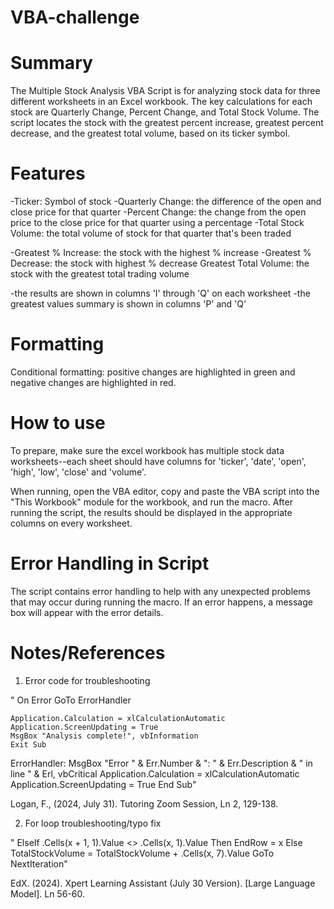 # VBA-challenge

# Summary
The Multiple Stock Analysis VBA Script is for analyzing stock data for three different worksheets in an Excel workbook. The key calculations for each stock are Quarterly Change, Percent Change, and Total Stock Volume. The script locates the stock with the greatest percent increase, greatest percent decrease, and the greatest total volume, based on its ticker symbol.

# Features
-Ticker: Symbol of stock
-Quarterly Change: the difference of the open and close price for that quarter
-Percent Change: the change from the open price to the close price for that quarter using a percentage
-Total Stock Volume: the total volume of stock for that quarter that's been traded

-Greatest % Increase: the stock with the highest % increase
-Greatest % Decrease: the stock with highest % decrease
Greatest Total Volume: the stock with the greatest total trading volume

-the results are shown in columns 'I' through 'Q' on each worksheet
-the greatest values summary is shown in columns 'P' and 'Q'

# Formatting
Conditional formatting: positive changes are highlighted in green and negative changes are highlighted in red.

# How to use

To prepare, make sure the excel workbook has multiple stock data worksheets--each sheet should have columns for 'ticker', 'date', 'open', 'high', 'low', 'close' and 'volume'.

When running, open the VBA editor, copy and paste the VBA script into the "This Workbook" module for the workbook, and run the macro. After running the script, the results should be displayed in the appropriate columns on every worksheet. 

# Error Handling in Script
The script contains error handling to help with any unexpected problems that may occur during running the macro. If an error happens, a message box will appear with the error details.

# Notes/References 

1. Error code for troubleshooting

"  On Error GoTo ErrorHandler

    
    Application.Calculation = xlCalculationAutomatic
    Application.ScreenUpdating = True
    MsgBox "Analysis complete!", vbInformation
    Exit Sub

ErrorHandler:
    MsgBox "Error " & Err.Number & ": " & Err.Description & " in line " & Erl, vbCritical
    Application.Calculation = xlCalculationAutomatic
    Application.ScreenUpdating = True
End Sub"

Logan, F., (2024, July 31). Tutoring Zoom Session, Ln 2, 129-138. 

2. For loop troubleshooting/typo fix

"                ElseIf .Cells(x + 1, 1).Value <> .Cells(x, 1).Value Then
                    EndRow = x
                Else
                    TotalStockVolume = TotalStockVolume + .Cells(x, 7).Value
                    GoTo NextIteration"
                    
EdX. (2024). Xpert Learning Assistant (July 30 Version). [Large Language Model]. Ln 56-60.
